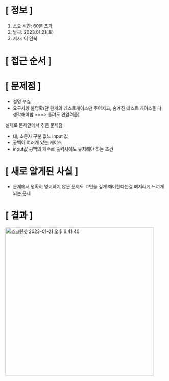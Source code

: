 # **[ 정보 ]**
1. 소요 시간: 60분 초과
2. 날짜: 2023.01.21(토)
3. 저자: 이 인복

# **[ 접근 순서 ]**

# **[ 문제점 ]**
- 설명 부실
- 요구사항 불명확(단 한개의 테스트케이스만 주어지고, 숨겨진 테스트 케이스들 다 생각해야함 ===> 틀려도 안알려줌)

실제로 문제안에서 겪은 문제점
- 대, 소문자 구분 없느 input 값
- 공백이 여러개 있는 케이스
- input값 공백의 개수르 출력시에도 유지해야 하는 조건

# **[ 새로 알게된 사실 ]**
- 문제에서 명확히 명시하지 않은 문제도 고민을 깊게 해야한다는걸 뼈저리게 느끼게 되는 문제

# **[ 결과 ]**       
<img width="464" alt="스크린샷 2023-01-21 오후 6 41 40" src="https://user-images.githubusercontent.com/59809278/213861343-5dccda26-8d87-4da2-a9d2-53da6d667187.png">
